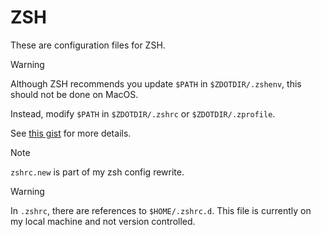 # ZSH

These are configuration files for ZSH.

> [!WARNING]
> Although ZSH recommends you update `$PATH` in `$ZDOTDIR/.zshenv`, this should
> not be done on MacOS.
>
> Instead, modify `$PATH` in `$ZDOTDIR/.zshrc` or `$ZDOTDIR/.zprofile`.
>
> See [this gist](https://gist.github.com/Linerre/f11ad4a6a934dcf01ee8415c9457e7b2)
> for more details.

<!-- prettier-ignore-->
> [!NOTE]
> `zshrc.new` is part of my zsh config rewrite.

> [!WARNING]
> In `.zshrc`, there are references to `$HOME/.zshrc.d`.
> This file is currently on my local machine and not version controlled.
